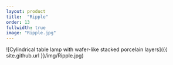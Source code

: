 ```yaml
---
layout: product
title:  "Ripple"
order: 13
fullwidth: true
image: "Ripple.jpg"
---
```



![Cylindrical table lamp with wafer-like stacked porcelain layers]({{ site.github.url }}/img/Ripple.jpg)

